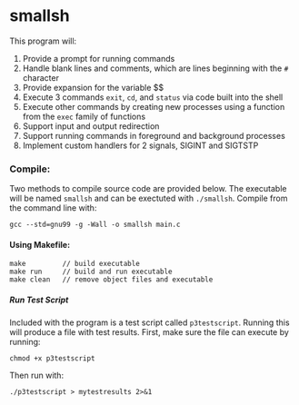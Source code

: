 # smallsh

This program will:

1. Provide a prompt for running commands
2. Handle blank lines and comments, which are lines beginning with the `#` character
3. Provide expansion for the variable $$
4. Execute 3 commands `exit`, `cd`, and `status` via code built into the shell
5. Execute other commands by creating new processes using a function from the `exec` family of functions
6. Support input and output redirection
7. Support running commands in foreground and background processes
8. Implement custom handlers for 2 signals, SIGINT and SIGTSTP

### Compile:
Two methods to compile source code are provided below. The executable will be named `smallsh` and can be exectuted with `./smallsh`. Compile from the command line with:
```
gcc --std=gnu99 -g -Wall -o smallsh main.c
```

#### Using Makefile:
```
make         // build executable
make run     // build and run executable
make clean   // remove object files and executable
```

##### Run Test Script
Included with the program is a test script called `p3testscript`. 
Running this will produce a file with test results.
First, make sure the file can execute by running:
```
chmod +x p3testscript
```
Then run with:
```
./p3testscript > mytestresults 2>&1 
```
